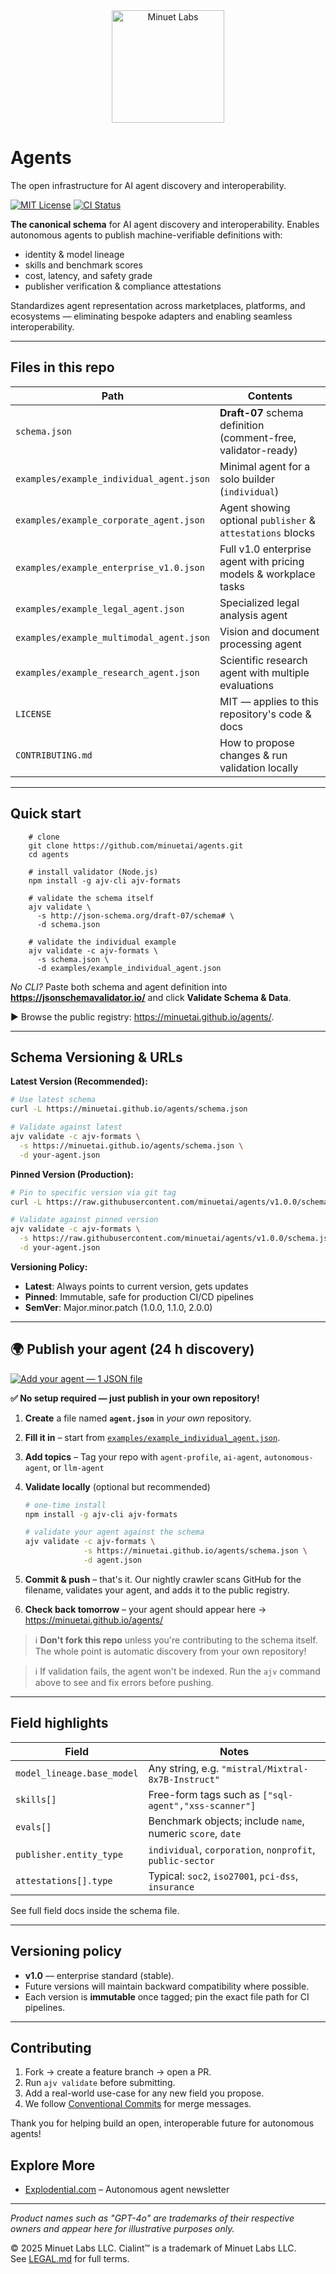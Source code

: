 <div align="center">
  <img src="minuet-logo.png" alt="Minuet Labs" width="180">
</div>

# Agents

The open infrastructure for AI agent discovery and interoperability.

[![MIT License](https://img.shields.io/badge/License-MIT-blue.svg)](LICENSE)
[![CI Status](https://img.shields.io/github/actions/workflow/status/minuetai/agents/ci.yml?branch=main)](https://github.com/minuetai/agents/actions)

**The canonical schema** for AI agent discovery and interoperability. Enables autonomous agents to publish machine-verifiable definitions with:

* identity & model lineage  
* skills and benchmark scores  
* cost, latency, and safety grade  
* publisher verification & compliance attestations  

Standardizes agent representation across marketplaces, platforms, and ecosystems — eliminating bespoke adapters and enabling seamless interoperability.

---

## Files in this repo

| Path | Contents |
|------|----------|
| `schema.json` | **Draft-07** schema definition (comment-free, validator-ready) |
| `examples/example_individual_agent.json` | Minimal agent for a solo builder (`individual`) |
| `examples/example_corporate_agent.json`  | Agent showing optional `publisher` & `attestations` blocks |
| `examples/example_enterprise_v1.0.json` | Full v1.0 enterprise agent with pricing models & workplace tasks |
| `examples/example_legal_agent.json` | Specialized legal analysis agent |
| `examples/example_multimodal_agent.json` | Vision and document processing agent |
| `examples/example_research_agent.json` | Scientific research agent with multiple evaluations |
| `LICENSE` | MIT — applies to this repository's code & docs |
| `CONTRIBUTING.md` | How to propose changes & run validation locally |

---

## Quick start
```shell
    # clone
    git clone https://github.com/minuetai/agents.git
    cd agents

    # install validator (Node.js)
    npm install -g ajv-cli ajv-formats

    # validate the schema itself
    ajv validate \
      -s http://json-schema.org/draft-07/schema# \
      -d schema.json

    # validate the individual example
    ajv validate -c ajv-formats \
      -s schema.json \
      -d examples/example_individual_agent.json
```


*No CLI?* Paste both schema and agent definition into **<https://jsonschemavalidator.io/>** and click **Validate Schema & Data**.

▶ Browse the public registry: <https://minuetai.github.io/agents/>.

---

## Schema Versioning & URLs

**Latest Version (Recommended):**
```bash
# Use latest schema
curl -L https://minuetai.github.io/agents/schema.json

# Validate against latest
ajv validate -c ajv-formats \
  -s https://minuetai.github.io/agents/schema.json \
  -d your-agent.json
```

**Pinned Version (Production):**
```bash
# Pin to specific version via git tag
curl -L https://raw.githubusercontent.com/minuetai/agents/v1.0.0/schema.json

# Validate against pinned version
ajv validate -c ajv-formats \
  -s https://raw.githubusercontent.com/minuetai/agents/v1.0.0/schema.json \
  -d your-agent.json
```

**Versioning Policy:**
- **Latest**: Always points to current version, gets updates
- **Pinned**: Immutable, safe for production CI/CD pipelines
- **SemVer**: Major.minor.patch (1.0.0, 1.1.0, 2.0.0)

---

## 🌍 Publish your agent (24 h discovery)

[![Add your agent — 1 JSON file](https://img.shields.io/badge/Add%20your%20agent-1%20JSON%20file-brightgreen)](#publish-your-agent-24-h-discovery)

**✅ No setup required — just publish in your own repository!**

1. **Create** a file named **`agent.json`** in *your own* repository.  
2. **Fill it in** – start from [`examples/example_individual_agent.json`](examples/example_individual_agent.json).  
3. **Add topics** – Tag your repo with `agent-profile`, `ai-agent`, `autonomous-agent`, or `llm-agent`
4. **Validate locally** (optional but recommended)

    ~~~bash
    # one-time install
    npm install -g ajv-cli ajv-formats

    # validate your agent against the schema
    ajv validate -c ajv-formats \
                 -s https://minuetai.github.io/agents/schema.json \
                 -d agent.json
    ~~~

5. **Commit & push** – that's it. Our nightly crawler scans GitHub for the filename, validates your agent, and adds it to the public registry.  
6. **Check back tomorrow** – your agent should appear here → <https://minuetai.github.io/agents/>

> ℹ️ **Don't fork this repo** unless you're contributing to the schema itself. The whole point is automatic discovery from your own repository!

> ℹ️ If validation fails, the agent won't be indexed. Run the `ajv` command above to see and fix errors before pushing.

---

## Field highlights

| Field | Notes |
|-------|-------|
| `model_lineage.base_model` | Any string, e.g. `"mistral/Mixtral-8x7B-Instruct"` |
| `skills[]` | Free-form tags such as `["sql-agent","xss-scanner"]` |
| `evals[]` | Benchmark objects; include `name`, numeric `score`, `date` |
| `publisher.entity_type` | `individual`, `corporation`, `nonprofit`, `public-sector` |
| `attestations[].type` | Typical: `soc2`, `iso27001`, `pci-dss`, `insurance` |

See full field docs inside the schema file.

---

## Versioning policy

* **v1.0** — enterprise standard (stable).  
* Future versions will maintain backward compatibility where possible.  
* Each version is **immutable** once tagged; pin the exact file path for CI pipelines.

---

## Contributing

1. Fork → create a feature branch → open a PR.  
2. Run `ajv validate` before submitting.  
3. Add a real-world use-case for any new field you propose.  
4. We follow [Conventional Commits](https://www.conventionalcommits.org/) for merge messages.

Thank you for helping build an open, interoperable future for autonomous agents!

## Explore More

- [Explodential.com](https://explodential.com) – Autonomous agent newsletter

---

*Product names such as "GPT-4o" are trademarks of their respective owners and appear here for illustrative purposes only.*

© 2025 Minuet Labs LLC. Cialint™ is a trademark of Minuet Labs LLC.  
See [LEGAL.md](./LEGAL.md) for full terms.
